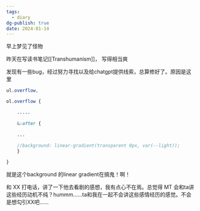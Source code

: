 ```yaml
---
tags:
  - diary
dg-publish: true
date: 2024-01-14
---
```

早上梦见了怪物

昨天在写读书笔记[[Transhumanism]]， 写得相当爽

发现有一些bug，经过努力寻找以及给chatgpt提供线索，总算修好了。原因是这里

```scss
ul.overflow,

ol.overflow {

	.....
	
	&:after {
	
	...
	
	//background: linear-gradient(transparent 0px, var(--light));
	}

}
```

就是这个background  的linear gradient在搞鬼！啊！

和 XX 打电话，讲了一下他去看剧的感想，我有点心不在焉。总觉得 MT 会和ta讲这些经历动机不纯？hummm……ta和我在一起不会讲这些感情经历的感觉。不会是想勾引XX吧…… 